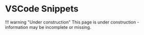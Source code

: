 # VSCode Snippets

!!! warning "Under construction"
    This page is under construction - information may be incomplete or missing.
